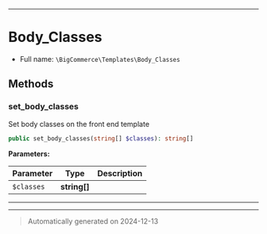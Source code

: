 ***

# Body_Classes





* Full name: `\BigCommerce\Templates\Body_Classes`




## Methods


### set_body_classes

Set body classes on the front end template

```php
public set_body_classes(string[] $classes): string[]
```








**Parameters:**

| Parameter | Type | Description |
|-----------|------|-------------|
| `$classes` | **string[]** |  |





***


***
> Automatically generated on 2024-12-13
